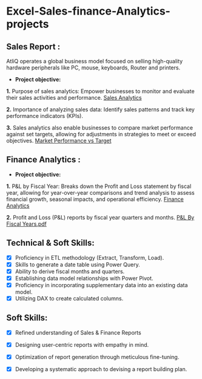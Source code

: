 # Excel-Sales-finance-Analytics-projects
## Sales Report :
AtliQ operates a global business model focused on selling high-quality hardware peripherals like PC, mouse, keyboards, Router and printers. 
 
- **Project objective:** 

 **1.** Purpose of sales analytics: Empower businesses to monitor and evaluate their sales activities and performance. [Sales Analytics](https://github.com/bhavesh033/Excel-Sales-finance-Analytics-projects/blob/main/Sales%20Analytics.pdf)
 
 **2.** Importance of analyzing sales data: Identify sales patterns and track key performance indicators (KPIs).

 **3.** Sales analytics also enable businesses to compare market performance against set targets, allowing for adjustments in strategies to meet or exceed objectives. [Market Performance vs Target](https://github.com/bhavesh033/Excel-Sales-finance-Analytics-projects/blob/main/Market%20Performance%20vs%20Target%20report.pdf)

 ## Finance Analytics :
 
- **Project objective:**
  
 **1.**  P&L by Fiscal Year: Breaks down the Profit and Loss statement by fiscal year, allowing for year-over-year comparisons and trend analysis to assess financial growth, seasonal impacts, and operational efficiency. [Finance Analytics](https://github.com/bhavesh033/Excel-Sales-finance-Analytics-projects/blob/main/Finance%20Analytics.pdf)
 
 **2.** Profit and Loss (P&L) reports by fiscal year quarters and months. [P&L By Fiscal Years.pdf](https://github.com/bhavesh033/Excel-Sales-finance-Analytics-projects/blob/main/P%20%26%20L%20By%20Fiscal%20Years.pdf)

 ## Technical & Soft Skills:
- [x]	Proficiency in ETL methodology (Extract, Transform, Load).
- [x]	Skills to generate a date table using Power Query.
- [x]	Ability to derive fiscal months and quarters.
- [x]	Establishing data model relationships with Power Pivot.
- [x]	Proficiency in incorporating supplementary data into an existing data model.
- [x]	Utilizing DAX to create calculated columns.

## Soft Skills:
- [x]	Refined understanding of Sales & Finance Reports
- [x]	Designing user-centric reports with empathy in mind.
- [x]	Optimization of report generation through meticulous fine-tuning.
- [x]	Developing a systematic approach to devising a report building plan.
 
